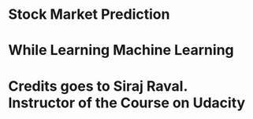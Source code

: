 # Stock Market Prediction

# While Learning Machine Learning

# Credits goes to Siraj Raval. Instructor of the Course on Udacity